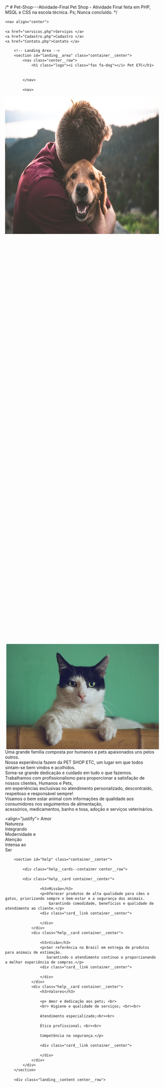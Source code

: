 /* # Pet-Shop---Atividade-Final
Pet Shop - Atividade Final feita em PHP, MSQL e CSS na escola técnica. Ps; Nunca concluído. */


<!DOCTYPE html>
<html lang="port-br">
<head>
    <meta charset="UTF-8">
    <meta name="viewport" content="width=device-width, initial-scale=1.0">
    <link rel="stylesheet" href="style.css">
    <!-- font awesome -->
    <link rel="stylesheet" href="https://cdnjs.cloudflare.com/ajax/libs/font-awesome/5.12.1/css/all.min.css" integrity="sha256-mmgLkCYLUQbXn0B1SRqzHar6dCnv9oZFPEC1g1cwlkk=" crossorigin="anonymous" />
    <title>Pet Shop ETC</title>
    </head>
<body>

    <nav align="center">

    <a href="servicos.php">Serviços </a>
    <a href="Cadastro.php">Cadastro </a>
    <a href="Contato.php">Contato </a>
</nav>  


        <!-- Landing Area -->
        <section id="landing__area" class="container__center">
            <nav class="center__row">
                <h1 class="logo"><i class="fas fa-dog"></i> Pet ETC</h1>

                    
            </nav>
            
            <nav>
 <img src="imagens/pet_imagem.jpg" height="450px"  align="right">
</nav>

            
            <div class="landing__content center__row">
                <div class="landing__info align__left">
                    <h1>
                        Pet Shop ETC
                    </h1>
                    <p>Temos experiência e oferecemos espaços, produtos e serviços. E tudo mais que for preciso, para que a relação entre seu pet e você seja melhor a cada dia. Essa é nossa razão de ser.
                    Quer conhecer mais sobre nossa empresa? Dê uma olhada em nosso site.
                    Faça seu cadastro em nosso site após navegar.</p> 
            </div>
         
  

                <div class="image__pet"></div>
            </div>
            </section>
        <br><br><br><br><br><br><br><br>



        <h1><i class="fa fa-paw" aria-hidden="true"></i> Quem Somos? </h1>
<img src="imagens/cat.jpg" width="500px" align="right">
        <p align="left">Uma grande família composta por humanos e pets apaixonados uns pelos outros. </br>
        Nossa experiência fazem da PET SHOP ETC, um lugar em que todos sintam-se bem vindos e acolhidos.<br> Soma-se grande dedicação e cuidado em tudo o que fazemos. 
        <br>        
        Trabalhamos com profissionalismo para proporcionar a satisfação de nossos clientes, Humanos e Pets, <br>
        em experiências exclusivas no atendimento personalizado, descontraído, respeitoso e responsável sempre!
        <br> Visamos o bem estar animal com informações de qualidade aos consumidores nos seguimentos de alimentação, 
        <br>acessórios, medicamentos, banho e tosa, adoção e serviços veterinários.
</p>


<align="justify"><i class="fa fa-paw"></i>  Amor <br>
<i class="fa fa-paw" ></i> Natureza<br>
<i class="fa fa-paw" ></i> Integrando<br>
<i class="fa fa-paw" ></i> Modernidade e<br>
<i class="fa fa-paw"></i> Atenção<br>
<i class="fa fa-paw" ></i> Intensa ao<br>
<i class="fa fa-paw"></i> Ser<br> 
 

        <section id="help" class="container__center">

            <div class="help__cards--container center__row">
                
            <div class="help__card container__center">

                    <h3>Missão</h3>
                    <p>Oferecer produtos de alta qualidade para cães e gatos, priorizando sempre o bem-estar e a segurança dos animais.
                        Garantindo comodidade, benefícios e qualidade de atendimento ao cliente.</p>
                    <div class="card__link container__center">
                   
                    </div>
                </div>
                <div class="help__card container__center">

                    <h3>Visão</h3>
                    <p>Ser referência no Brasil em entrega de produtos para animais de estimação.
                       Garantindo o atendimento continuo e proporcionando a melhor experiência de compras.</p>
                    <div class="card__link container__center">
                      
                    </div>
                </div>
                <div class="help__card container__center">
                    <h3>Valores</h3>
                    
                    <p> Amor e dedicação aos pets; <br>
                    <br> Higiene e qualidade de serviços; <br><br>

                    Atendimento especializado;<br><br>

                    Ética profissional; <br><br>

                    Competência na segurança.</p>

                    <div class="card__link container__center">
                       
                    </div>
                </div>
            </div>
        </section>

        <div class="landing__content center__row">


</div>
 


<br><br>

</body>
</html>
